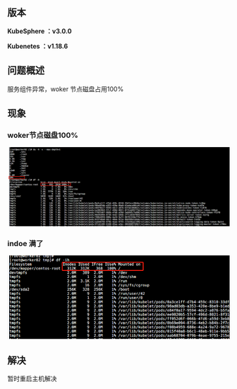 ## 版本

**KubeSphere ：v3.0.0**

**Kubenetes ：v1.18.6**



## 问题概述

服务组件异常，woker 节点磁盘占用100%



## 现象

### woker节点磁盘100%

![image-20201010140247149](./assets/image-20201010140247149.png)

### indoe 满了

![image-20201010140401764](./assets/image-20201010140401764.png)



## 解决

暂时重启主机解决